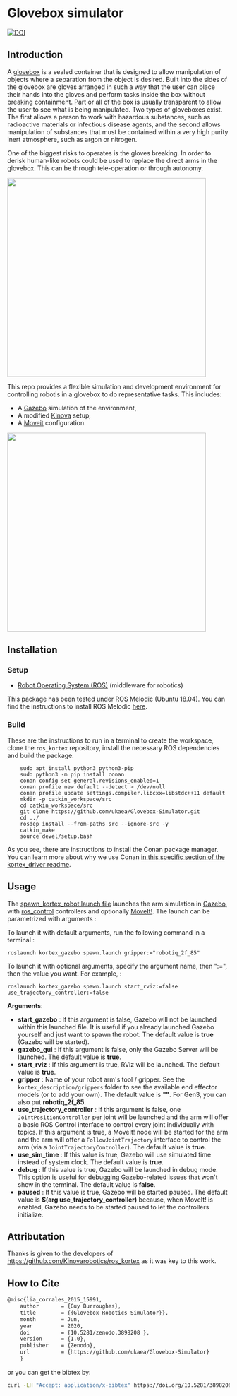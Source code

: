 # Glovebox simulator


[![DOI](https://zenodo.org/badge/270940490.svg)](https://zenodo.org/badge/latestdoi/270940490)


## Introduction

A [glovebox](https://en.wikipedia.org/wiki/Glovebox) is a sealed container that is designed to allow manipulation of objects where a separation from the object is desired. Built into the sides of the glovebox are gloves arranged in such a way that the user can place their hands into the gloves and perform tasks inside the box without breaking containment. Part or all of the box is usually transparent to allow the user to see what is being manipulated. Two types of gloveboxes exist. The first allows a person to work with hazardous substances, such as radioactive materials or infectious disease agents, and the second allows manipulation of substances that must be contained within a very high purity inert atmosphere, such as argon or nitrogen. 

One of the biggest risks to operates is the gloves breaking. In order to derisk human-like robots could be used to replace the direct arms in the glovebox.
This can be through tele-operation or through autonomy.

<img src="doc/gazebo.PNG"  width="450" >

This repo provides a flexible simulation and development environment for controlling robotis in a glovebox to do representative tasks.
This includes:
* A [Gazebo](http://gazebosim.org/) simulation of the environment,
* A modified [Kinova](https://github.com/Kinovarobotics/ros_kortex) setup,
* A [Moveit](https://moveit.ros.org/) configuration.

<img src="doc/rviz.PNG"  width="450" >

## Installation

### Setup

- [Robot Operating System (ROS)](http://wiki.ros.org) (middleware for robotics)

This package has been tested under ROS Melodic (Ubuntu 18.04).
You can find the instructions to install ROS Melodic [here](http://wiki.ros.org/melodic/Installation/Ubuntu).


### Build

These are the instructions to run in a terminal to create the workspace, clone the `ros_kortex` repository, install the necessary ROS dependencies and build the package:

        sudo apt install python3 python3-pip
        sudo python3 -m pip install conan
        conan config set general.revisions_enabled=1
        conan profile new default --detect > /dev/null
        conan profile update settings.compiler.libcxx=libstdc++11 default
        mkdir -p catkin_workspace/src
        cd catkin_workspace/src
        git clone https://github.com/ukaea/Glovebox-Simulator.git
        cd ../
        rosdep install --from-paths src --ignore-src -y
        catkin_make
        source devel/setup.bash

As you see, there are instructions to install the Conan package manager. You can learn more about why we use Conan [in this specific section of the kortex_driver readme](kortex_driver/readme.md#conan).

## Usage

The [spawn_kortex_robot.launch file](launch/spawn_kortex_robot.launch) launches the arm simulation in [Gazebo](http://gazebosim.org), with [ros_control](http://wiki.ros.org/ros_control) controllers and optionally [MoveIt!](https://moveit.ros.org/).
The launch can be parametrized with arguments : 

To launch it with default arguments, run the following command in a terminal : 

`roslaunch kortex_gazebo spawn.launch gripper:="robotiq_2f_85"`

To launch it with optional arguments, specify the argument name, then ":=", then the value you want. For example, : 

`roslaunch kortex_gazebo spawn.launch start_rviz:=false use_trajectory_controller:=false`

**Arguments**:
- **start_gazebo** : If this argument is false, Gazebo will not be launched within this launched file. It is useful if you already launched Gazebo yourself and just want to spawn the robot. The default value is **true** (Gazebo will be started).
- **gazebo_gui** : If this argument is false, only the Gazebo Server will be launched. The default value is **true**.
- **start_rviz** : If this argument is true, RViz will be launched. The default value is **true**.
- **gripper** : Name of your robot arm's tool / gripper. See the `kortex_description/grippers` folder to see the available end effector models (or to add your own). The default value is **""**. For Gen3, you can also put **robotiq_2f_85**. 
- **use_trajectory_controller** : If this argument is false, one `JointPositionController` per joint will be launched and the arm will offer a basic ROS Control interface to control every joint individually with topics. If this argument is true, a MoveIt! node will be started for the arm and the arm will offer a `FollowJointTrajectory` interface to control the arm (via a `JointTrajectoryController`). The default value is **true**.
- **use_sim_time** : If this value is true, Gazebo will use simulated time instead of system clock. The default value is **true**.
- **debug** : If this value is true, Gazebo will be launched in debug mode. This option is useful for debugging Gazebo-related issues that won't show in the terminal. The default value is **false**.
- **paused** : If this value is true, Gazebo will be started paused. The default value is **$(arg use_trajectory_controller)** because, when MoveIt! is enabled, Gazebo needs to be started paused to let the controllers initialize.


## Attributation

Thanks is given to the developers of https://github.com/Kinovarobotics/ros_kortex as it was key to this work.

## How to Cite

```latex
@misc{lia_corrales_2015_15991,
    author       = {Guy Burroughes},
    title        = {{Glovebox Robotics Simulator}},
    month        = Jun,
    year         = 2020,
    doi          = {10.5281/zenodo.3898208 },
    version      = {1.0},
    publisher    = {Zenodo},
    url          = {https://github.com/ukaea/Glovebox-Simulator}
    }
```
or you can get the bibtex by:
```bash
curl -LH "Accept: application/x-bibtex" https://doi.org/10.5281/3898208
```
